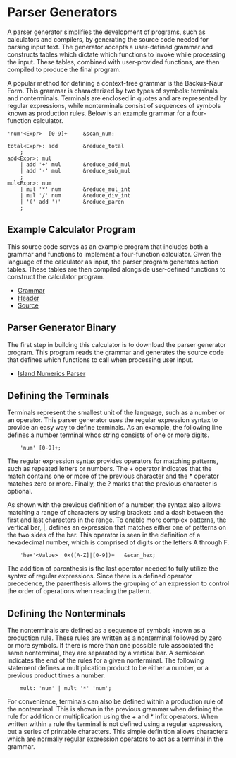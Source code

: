 # Parser Generators

A parser generator simplifies the development of programs, such as calculators 
and compilers, by generating the source code needed for parsing input text. The 
generator accepts a user-defined grammar and constructs tables which dictate 
which functions to invoke while processing the input. These tables, combined 
with user-provided functions, are then compiled to produce the final program.

A popular method for defining a context-free grammar is the Backus-Naur Form. 
This grammar is characterized by two types of symbols: terminals and 
nonterminals. Terminals are enclosed in quotes and are represented by regular 
expressions, while nonterminals consist of sequences of symbols known as 
production rules. Below is an example grammar for a four-function calculator.

```
'num'<Expr>  [0-9]+     &scan_num;

total<Expr>: add        &reduce_total
    ;
add<Expr>: mul
    | add '+' mul       &reduce_add_mul
    | add '-' mul       &reduce_sub_mul
    ;
mul<Expr>: num
    | mul '*' num       &reduce_mul_int
    | mul '/' num       &reduce_div_int
    | '(' add ')'       &reduce_paren
    ;
```

## Example Calculator Program

This source code serves as an example program that includes both a grammar and 
functions to implement a four-function calculator. Given the language of the 
calculator as input, the parser program generates action tables. These tables 
are then compiled alongside user-defined functions to construct the calculator 
program.

- [Grammar](https://github.com/inumerics/calculator/blob/main/source/calculator.bnf)
- [Header ](https://github.com/inumerics/calculator/blob/main/source/calculator.hpp)
- [Source ](https://github.com/inumerics/calculator/blob/main/source/calculator.cpp)

## Parser Generator Binary

The first step in building this calculator is to download the parser generator 
program. This program reads the grammar and generates the source code that 
defines which functions to call when processing user input.

- [Island Numerics Parser](https://islandnumerics.com)

## Defining the Terminals
Terminals represent the smallest unit of the language, such as a number or an 
operator. This parser generator uses the regular expression syntax to provide an 
easy way to define terminals. As an example, the following line defines a 
number terminal whos string consists of one or more digits.

```
    'num' [0-9]+;
```
    
The regular expression syntax provides operators for matching patterns, such as 
repeated letters or numbers. The + operator indicates that the match contains 
one or more of the previous character and the \* operator matches zero or more.
Finally, the ? marks that the previous character is optional.

As shown with the previous definition of a number, the syntax also allows 
matching a range of characters by using brackets and a dash between the first 
and last characters in the range. To enable more complex patterns, the vertical 
bar, |, defines an expression that matches either one of patterns on the two 
sides of the bar. This operator is seen in the definition of a hexadecimal 
number, which is comprised of digits or the letters A through F.

```
    'hex'<Value>  0x([A-Z]|[0-9])+   &scan_hex;
```
    
The addition of parenthesis is the last operator needed to fully utilize the 
syntax of regular expressions. Since there is a defined operator precedence, the 
parenthesis allows the grouping of an expression to control the order of 
operations when reading the pattern.

## Defining the Nonterminals
The nonterminals are defined as a sequence of symbols known as a production 
rule.  These rules are written as a nonterminal followed by zero or more 
symbols. If there is more than one possible rule associated the same 
nonterminal, they are separated by a vertical bar. A semicolon indicates the end 
of the rules for a given nonterminal. The following statement defines a 
multiplication product to be either a number, or a previous product times a 
number.

```
    mult: 'num' | mult '*' 'num';
```

For convenience, terminals can also be defined within a production rule of the 
nonterminal. This is shown in the previous grammar when defining the rule for 
addition or multiplication using the + and \* infix operators. When written 
within a rule the terminal is not defined using a regular expression, but a 
series of printable characters. This simple definition allows characters which 
are normally regular expression operators to act as a terminal in the grammar. 

